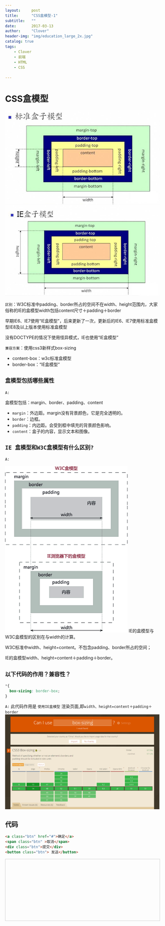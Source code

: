 ```yaml
---
layout:     post
title:      "CSS盒模型-1"
subtitle:   ""
date:       2017-03-13
author:     "Clover"
header-img: "img/education_large_2x.jpg"
catalog: true
tags:
    - Clover
    - 前端
    - HTML
    - CSS

---
```


# CSS盒模型

![标准盒模型](/img/201503151.JPG)
![IE盒模型](/img/201503152.JPG)

`区别`：W3C标准中padding、border所占的空间不在width、height范围内，大家俗称的IE的盒模型width包括content尺寸＋padding＋border

早期IE6、IE7使用“IE盒模型”，后来更新了一次，更新后的IE6、IE7使用标准盒模型IE8及以上版本使用标准盒模型

没有DOCTYPE的情况下使用怪异模式，IE也使用“IE盒模型”

`兼容方案`：使用css3新样式box-sizing

* content-box：w3c标准盒模型
* border-box：“IE盒模型”

## `盒模型包括哪些属性`

`A:`

盒模型包括：margin、border、padding、content

* `margin`：外边距。margin没有背景颜色，它是完全透明的。
* `border`：边框。
* `padding`：内边距。会受到框中填充的背景颜色影响。
* `content`：盒子的内容，显示文本和图像。



## `IE 盒模型和W3C盒模型有什么区别?`

`A:`

![盒模型区别](/img/2406284-21cf8014fc9756bb.png)
IE的盒模型与W3C盒模型的区别在与width的计算。

W3C标准中width、height=content。不包含padding、border所占的空间；

IE的盒模型width、height=content＋padding＋border。


## `以下代码的作用？兼容性？`

```css
*{
  box-sizing: border-box;
}
```

`A:`
此代码作用是 `使用IE盒模型` 渲染页面,即`width、height=content＋padding＋border`
![兼容性](/img/2406284-6a337b312349eb87.png)

## 代码
```html
<a class="btn" href="#">确定</a>
<span class="btn" >取消</span>
<div class="btn">提交</div>
<button class="btn"> 发送</button>
```

<style>
.demo{
width:100%;
height:200px;
border:1px solid #ccc;
}
</style>

<div class="demo">
</div>




